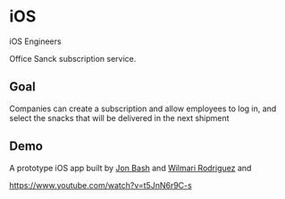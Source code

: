 # iOS
iOS Engineers

Office Sanck subscription service. 

## Goal

Companies can create a subscription and allow employees to log in, and select the snacks that will be delivered in the next shipment

## Demo 

A prototype iOS app built by [Jon Bash](http://www.jonbash.com) and [Wilmari Rodriguez](https://www.linkedin.com/in/wilmari-rodriguez/) and

https://www.youtube.com/watch?v=t5JnN6r9C-s
